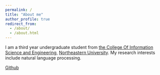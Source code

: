 ```yaml
---
permalink: /
title: "About me"
author_profile: true
redirect_from: 
  - /about/
  - /about.html
---
```


I am a third year undergraduate student from  [the College Of Information Science and Engineering](http://www.ise.neu.edu.cn/), [Northeastern University](https://www.neu.edu.cn/). My research interests include natural language processing.

[Github](iamDead1ock)
